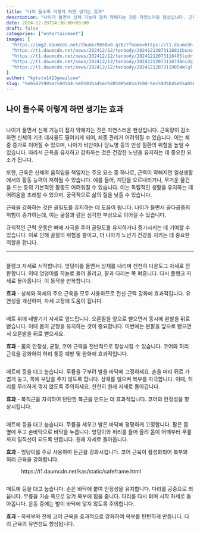 ```yaml
---
title: "나이 들수록 이렇게 하면 생기는 효과"
description: "나이가 들면서 신체 기능이 점차 약해지는 것은 자연스러운 현상입니다. 근육량이 감소하면 신체의 기초 대사율도 떨어지게 되어, 체중 관리가 어려워질 수 있습니다. 이는 체중 증가로 이어질 수 있으며, 나아가 비만이나 당뇨병 등의 만성 질환의 위험을 높일 수 있습니다. 따"
date: 2024-12-28T14:38:00+09:00
draft: false
categories: ["entertainment"]
images: [
  "https://img2.daumcdn.net/thumb/R658x0.q70/?fname=https://t1.daumcdn.net/news/202412/12/tenbody/20241212073117688apon.jpg"
  "https://t1.daumcdn.net/news/202412/12/tenbody/20241212073118011bsno.gif"
  "https://t1.daumcdn.net/news/202412/12/tenbody/20241212073118405lcdr.gif"
  "https://t1.daumcdn.net/news/202412/12/tenbody/20241212073118744nidg.gif"
  "https://t1.daumcdn.net/news/202412/12/tenbody/20241212073119054mlql.gif"
]
author: "kgkstn1423gmailcom"
slug: "%eb%82%98%ec%9d%b4-%eb%93%a4%ec%88%98%eb%a1%9d-%ec%9d%b4%eb%a0%87%ea%b2%8c-%ed%95%98%eb%a9%b4-%ec%83%9d%ea%b8%b0%eb%8a%94-%ed%9a%a8%ea%b3%bc"
---
```


<h2 >나이 들수록 이렇게 하면 생기는 효과</h2> <figure ><img src="https://img2.daumcdn.net/thumb/R658x0.q70/?fname=https://t1.daumcdn.net/news/202412/12/tenbody/20241212073117688apon.jpg" alt=""/></figure> <p>나이가 들면서 신체 기능이 점차 약해지는 것은 자연스러운 현상입니다. 근육량이 감소하면 신체의 기초 대사율도 떨어지게 되어, 체중 관리가 어려워질 수 있습니다. 이는 체중 증가로 이어질 수 있으며, 나아가 비만이나 당뇨병 등의 만성 질환의 위험을 높일 수 있습니다. 따라서 근육을 유지하고 강화하는 것은 건강한 노년을 유지하는 데 중요한 요소가 됩니다.</p> <p>또한, 근육은 신체의 움직임을 책임지는 주요 요소 중 하나로, 근력이 약해지면 일상생활에서의 활동 능력이 저하될 수 있습니다. 예를 들어, 계단을 오르내리거나, 무거운 물건을 드는 등의 기본적인 활동도 어려워질 수 있습니다. 이는 독립적인 생활을 유지하는 데 어려움을 초래할 수 있으며, 궁극적으로 삶의 질을 낮출 수 있습니다.</p> <p>근육을 강화하는 것은 골밀도를 유지하는 데 도움이 됩니다. 나이가 들면서 골다공증의 위험이 증가하는데, 이는 골절과 같은 심각한 부상으로 이어질 수 있습니다.</p> <p>규칙적인 근력 운동은 뼈에 자극을 주어 골밀도를 유지하거나 증가시키는 데 기여할 수 있습니다. 이로 인해 골절의 위험을 줄이고, 더 나아가 노년기 건강을 지키는 데 중요한 역할을 합니다.</p> <hr /> <figure ><img src="https://t1.daumcdn.net/news/202412/12/tenbody/20241212073118011bsno.gif" alt=""/></figure> <p>플랭크 자세로 시작합니다. 엉덩이를 들면서 상체를 내리며 천천히 다운도그 자세로 전환합니다. 이때 엉덩이를 하늘로 들어 올리고, 팔과 다리는 쭉 펴줍니다. 다시 플랭크 자세로 돌아옵니다. 이 동작을 반복합니다.</p> <p><strong>효과</strong> - 상체와 하체의 주요 근육을 모두 사용하므로 전신 근력 강화에 효과적입니다. 유연성을 개선하며, 자세 교정에 도움이 됩니다.</p> <figure ><img src="https://t1.daumcdn.net/news/202412/12/tenbody/20241212073118405lcdr.gif" alt=""/></figure> <p>매트 위에 네발기기 자세로 엎드립니다. 오른팔을 앞으로 뻗으면서 동시에 왼발을 뒤로 뻗습니다. 이때 몸의 균형을 유지하는 것이 중요합니다. 이번에는 왼팔을 앞으로 뻗으면서 오른발을 뒤로 뻗으세요.</p> <p><strong>효과</strong> - 몸의 안정성, 균형, 코어 근력을 전반적으로 향상시킬 수 있습니다. 코어와 허리 근육을 강화하여 허리 통증 예방 및 완화에 효과적입니다.</p> <figure ><img src="https://t1.daumcdn.net/news/202412/12/tenbody/20241212073118744nidg.gif" alt=""/></figure> <p>매트에 등을 대고 눕습니다. 무릎을 구부려 발을 바닥에 고정하세요. 손을 머리 뒤로 가볍게 놓고, 목에 부담을 주지 않도록 합니다. 상체를 일으켜 복부를 자극합니다. 이때, 허리를 무리하게 꺾지 않도록 주의하세요. 천천히 원래 자세로 돌아갑니다.</p> <p><strong>효과</strong> - 복직근을 자극하여 탄탄한 복근을 만드는 데 효과적입니다. 코어의 안정성을 향상시킵니다.</p> <figure ><img src="https://t1.daumcdn.net/news/202412/12/tenbody/20241212073119054mlql.gif" alt=""/></figure> <p>매트에 등을 대고 눕습니다. 무릎을 세우고 발은 바닥에 평평하게 고정합니다. 팔은 몸 옆에 두고 손바닥으로 바닥을 누릅니다. 엉덩이와 허리를 들어 올려 몸이 어깨부터 무릎까지 일직선이 되도록 만듭니다. 원래 자세로 돌아옵니다.</p> <p><strong>효과</strong> - 엉덩이를 주로 사용하여 둔근을 강화시킵니다. 코어 근육이 활성화되어 복부와 허리 근육을 강화합니다.</p> <figure ><div > https://t1.daumcdn.net/kas/static/safeframe.html </div></figure> <figure ><img src="https://t1.daumcdn.net/news/202412/12/tenbody/20241212073119353ujes.gif" alt=""/></figure> <p>매트에 등을 대고 눕습니다. 손은 바닥에 붙여 안정성을 유지합니다. 다리를 공중으로 띄웁니다. 무릎을 가슴 쪽으로 당겨 복부에 힘을 줍니다. 다리를 다시 펴며 시작 자세로 돌아옵니다. 운동 중에는 발이 바닥에 닿지 않도록 주의합니다.</p> <p><strong>효과</strong> - 하복부와 전체 코어 근육을 효과적으로 강화하여 복부를 탄탄하게 만듭니다. 다리 근육의 유연성도 향상됩니다.</p>